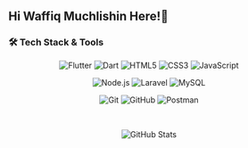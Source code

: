 ## Hi Waffiq Muchlishin Here!👋

<!--
**Wapikkk/Wapikkk** is a ✨ _special_ ✨ repository because its `README.md` (this file) appears on your GitHub profile.

Here are some ideas to get you started:

- 🔭 I’m currently working on ...
- 🌱 I’m currently learning ...
- 👯 I’m looking to collaborate on ...
- 🤔 I’m looking for help with ...
- 💬 Ask me about ...
- 📫 How to reach me: ...
- 😄 Pronouns: ...
- ⚡ Fun fact: ...
-->
### 🛠️ Tech Stack & Tools

<div align="center">
  
![Flutter](https://img.shields.io/badge/-Flutter-000000?style=for-the-badge&logo=flutter&logoColor=02569B)
![Dart](https://img.shields.io/badge/-Dart-000000?style=for-the-badge&logo=dart&logoColor=0175C2)
![HTML5](https://img.shields.io/badge/-HTML5-000000?style=for-the-badge&logo=html5&logoColor=E34F26)
![CSS3](https://img.shields.io/badge/-CSS3-000000?style=for-the-badge&logo=css3&logoColor=1572B6)
![JavaScript](https://img.shields.io/badge/-JavaScript-000000?style=for-the-badge&logo=javascript&logoColor=F7DF1E)

![Node.js](https://img.shields.io/badge/-Node.js-000000?style=for-the-badge&logo=nodedotjs&logoColor=339933)
![Laravel](https://img.shields.io/badge/-Laravel-000000?style=for-the-badge&logo=laravel&logoColor=FF2D20)
![MySQL](https://img.shields.io/badge/-MySQL-000000?style=for-the-badge&logo=mysql&logoColor=4479A1)

![Git](https://img.shields.io/badge/-Git-000000?style=for-the-badge&logo=git&logoColor=F05032)
![GitHub](https://img.shields.io/badge/-GitHub-000000?style=for-the-badge&logo=github&logoColor=181717)
![Postman](https://img.shields.io/badge/-Postman-000000?style=for-the-badge&logo=postman&logoColor=FF6C37)

<br>

![GitHub Stats](https://github-readme-stats.vercel.app/api?username=Wapikkk&show_icons=true&theme=dark&hide_border=true)

</div>
